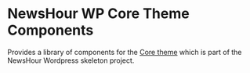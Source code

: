 # NewsHour WP Core Theme Components
Provides a library of components for the [Core theme](https://github.com/newshour/newshour-wordpress-skeleton) which is part of the NewsHour Wordpress skeleton project.
